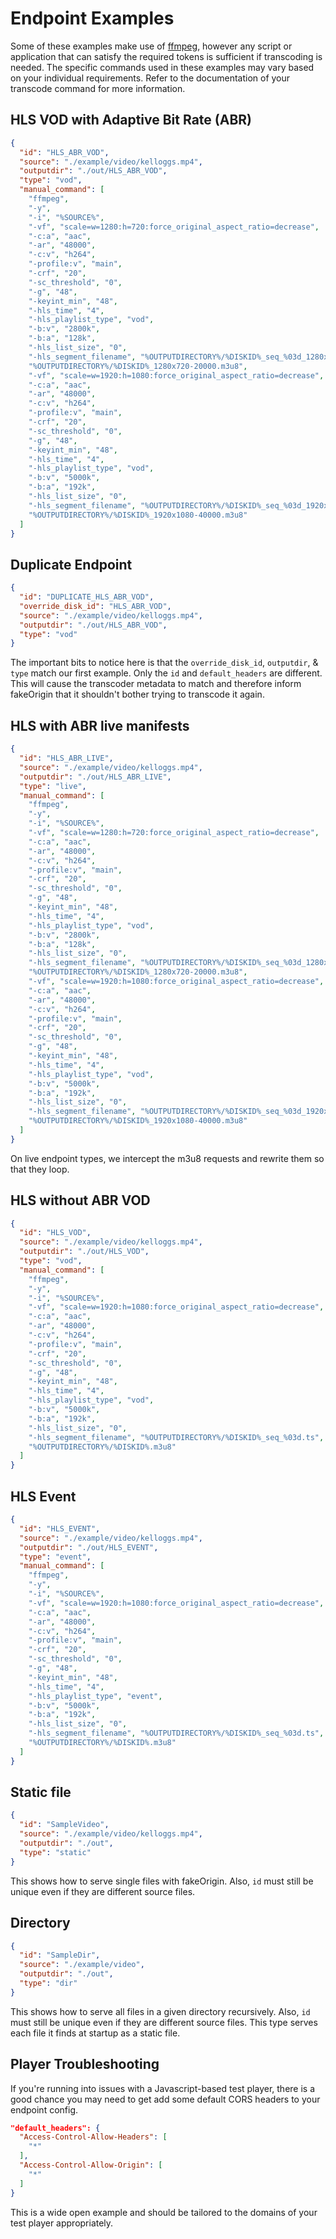 <!--
    Licensed to the Apache Software Foundation (ASF) under one
    or more contributor license agreements.  See the NOTICE file
    distributed with this work for additional information
    regarding copyright ownership.  The ASF licenses this file
    to you under the Apache License, Version 2.0 (the
    "License"); you may not use this file except in compliance
    with the License.  You may obtain a copy of the License at

      http://www.apache.org/licenses/LICENSE-2.0

    Unless required by applicable law or agreed to in writing,
    software distributed under the License is distributed on an
    "AS IS" BASIS, WITHOUT WARRANTIES OR CONDITIONS OF ANY
    KIND, either express or implied.  See the License for the
    specific language governing permissions and limitations
    under the License.
-->
# Endpoint Examples
Some of these examples make use of [ffmpeg](https://www.ffmpeg.org/), however any script or application that can satisfy the required tokens is sufficient if transcoding is needed.  The specific commands used in these examples may vary based on your individual requirements.  Refer to the documentation of your transcode command for more information.

## HLS VOD with Adaptive Bit Rate (ABR)
```json
{
  "id": "HLS_ABR_VOD",
  "source": "./example/video/kelloggs.mp4",
  "outputdir": "./out/HLS_ABR_VOD",
  "type": "vod",
  "manual_command": [
    "ffmpeg",
    "-y",
    "-i", "%SOURCE%",
    "-vf", "scale=w=1280:h=720:force_original_aspect_ratio=decrease",
    "-c:a", "aac",
    "-ar", "48000",
    "-c:v", "h264",
    "-profile:v", "main",
    "-crf", "20",
    "-sc_threshold", "0",
    "-g", "48",
    "-keyint_min", "48",
    "-hls_time", "4",
    "-hls_playlist_type", "vod",
    "-b:v", "2800k",
    "-b:a", "128k",
    "-hls_list_size", "0",
    "-hls_segment_filename", "%OUTPUTDIRECTORY%/%DISKID%_seq_%03d_1280x720.ts",
    "%OUTPUTDIRECTORY%/%DISKID%_1280x720-20000.m3u8",
    "-vf", "scale=w=1920:h=1080:force_original_aspect_ratio=decrease",
    "-c:a", "aac",
    "-ar", "48000",
    "-c:v", "h264",
    "-profile:v", "main",
    "-crf", "20",
    "-sc_threshold", "0",
    "-g", "48",
    "-keyint_min", "48",
    "-hls_time", "4",
    "-hls_playlist_type", "vod",
    "-b:v", "5000k",
    "-b:a", "192k",
    "-hls_list_size", "0",
    "-hls_segment_filename", "%OUTPUTDIRECTORY%/%DISKID%_seq_%03d_1920x1080.ts",
    "%OUTPUTDIRECTORY%/%DISKID%_1920x1080-40000.m3u8"
  ]
}

```
## Duplicate Endpoint
```json
{
  "id": "DUPLICATE_HLS_ABR_VOD",
  "override_disk_id": "HLS_ABR_VOD",
  "source": "./example/video/kelloggs.mp4",
  "outputdir": "./out/HLS_ABR_VOD",
  "type": "vod"
}
```
The important bits to notice here is that the `override_disk_id`, `outputdir`, & `type` match our first example.  Only the `id` and `default_headers` are different.  This will cause the transcoder metadata to match and therefore inform fakeOrigin that it shouldn't bother trying to transcode it again.

## HLS with ABR live manifests
```json
{
  "id": "HLS_ABR_LIVE",
  "source": "./example/video/kelloggs.mp4",
  "outputdir": "./out/HLS_ABR_LIVE",
  "type": "live",
  "manual_command": [
    "ffmpeg",
    "-y",
    "-i", "%SOURCE%",
    "-vf", "scale=w=1280:h=720:force_original_aspect_ratio=decrease",
    "-c:a", "aac",
    "-ar", "48000",
    "-c:v", "h264",
    "-profile:v", "main",
    "-crf", "20",
    "-sc_threshold", "0",
    "-g", "48",
    "-keyint_min", "48",
    "-hls_time", "4",
    "-hls_playlist_type", "vod",
    "-b:v", "2800k",
    "-b:a", "128k",
    "-hls_list_size", "0",
    "-hls_segment_filename", "%OUTPUTDIRECTORY%/%DISKID%_seq_%03d_1280x720.ts",
    "%OUTPUTDIRECTORY%/%DISKID%_1280x720-20000.m3u8",
    "-vf", "scale=w=1920:h=1080:force_original_aspect_ratio=decrease",
    "-c:a", "aac",
    "-ar", "48000",
    "-c:v", "h264",
    "-profile:v", "main",
    "-crf", "20",
    "-sc_threshold", "0",
    "-g", "48",
    "-keyint_min", "48",
    "-hls_time", "4",
    "-hls_playlist_type", "vod",
    "-b:v", "5000k",
    "-b:a", "192k",
    "-hls_list_size", "0",
    "-hls_segment_filename", "%OUTPUTDIRECTORY%/%DISKID%_seq_%03d_1920x1080.ts",
    "%OUTPUTDIRECTORY%/%DISKID%_1920x1080-40000.m3u8"
  ]
}
```
On live endpoint types, we intercept the m3u8 requests and rewrite them so that they loop.
## HLS without ABR VOD
```json
{
  "id": "HLS_VOD",
  "source": "./example/video/kelloggs.mp4",
  "outputdir": "./out/HLS_VOD",
  "type": "vod",
  "manual_command": [
    "ffmpeg",
    "-y",
    "-i", "%SOURCE%",
    "-vf", "scale=w=1920:h=1080:force_original_aspect_ratio=decrease",
    "-c:a", "aac",
    "-ar", "48000",
    "-c:v", "h264",
    "-profile:v", "main",
    "-crf", "20",
    "-sc_threshold", "0",
    "-g", "48",
    "-keyint_min", "48",
    "-hls_time", "4",
    "-hls_playlist_type", "vod",
    "-b:v", "5000k",
    "-b:a", "192k",
    "-hls_list_size", "0",
    "-hls_segment_filename", "%OUTPUTDIRECTORY%/%DISKID%_seq_%03d.ts",
    "%OUTPUTDIRECTORY%/%DISKID%.m3u8"
  ]
}
```

## HLS Event
```json
{
  "id": "HLS_EVENT",
  "source": "./example/video/kelloggs.mp4",
  "outputdir": "./out/HLS_EVENT",
  "type": "event",
  "manual_command": [
    "ffmpeg",
    "-y",
    "-i", "%SOURCE%",
    "-vf", "scale=w=1920:h=1080:force_original_aspect_ratio=decrease",
    "-c:a", "aac",
    "-ar", "48000",
    "-c:v", "h264",
    "-profile:v", "main",
    "-crf", "20",
    "-sc_threshold", "0",
    "-g", "48",
    "-keyint_min", "48",
    "-hls_time", "4",
    "-hls_playlist_type", "event",
    "-b:v", "5000k",
    "-b:a", "192k",
    "-hls_list_size", "0",
    "-hls_segment_filename", "%OUTPUTDIRECTORY%/%DISKID%_seq_%03d.ts",
    "%OUTPUTDIRECTORY%/%DISKID%.m3u8"
  ]
}
```
## Static file
```json
{
  "id": "SampleVideo",
  "source": "./example/video/kelloggs.mp4",
  "outputdir": "./out",
  "type": "static"
}
```
This shows how to serve single files with fakeOrigin.  Also, `id` must still be unique even if they are different source files.

## Directory
```json
{
  "id": "SampleDir",
  "source": "./example/video",
  "outputdir": "./out",
  "type": "dir"
}
```
This shows how to serve all files in a given directory recursively.  Also, `id` must still be unique even if they are different source files.  This type serves each file it finds at startup as a static file.

## Player Troubleshooting
If you're running into issues with a Javascript-based test player, there is a good chance you may need to get add some default CORS headers to your endpoint config.
```json
"default_headers": {
  "Access-Control-Allow-Headers": [
    "*"
  ],
  "Access-Control-Allow-Origin": [
    "*"
  ]
}
```
This is a wide open example and should be tailored to the domains of your test player appropriately.
